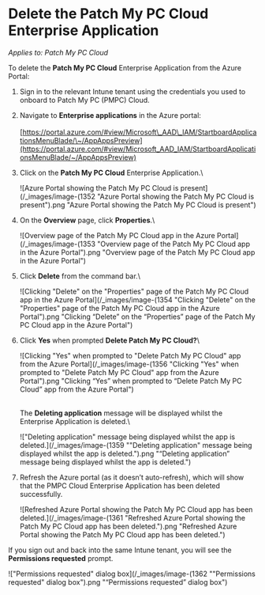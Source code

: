# Delete the Patch My PC Cloud Enterprise Application

_Applies to: Patch My PC Cloud_

To delete the **Patch My PC Cloud** Enterprise Application from the Azure Portal:

1. Sign in to the relevant Intune tenant using the credentials you used to onboard to Patch My PC (PMPC) Cloud.
2. Navigate to **Enterprise applications** in the Azure portal:\
   \
   [https://portal.azure.com/#view/Microsoft\_AAD\_IAM/StartboardApplicationsMenuBlade/\~/AppAppsPreview](https://portal.azure.com/#view/Microsoft_AAD_IAM/StartboardApplicationsMenuBlade/~/AppAppsPreview)
3.  Click on the **Patch My PC Cloud** Enterprise Application.\


    ![Azure Portal showing the Patch My PC Cloud is present](/_images/image-(1352 "Azure Portal showing the Patch My PC Cloud is present").png "Azure Portal showing the Patch My PC Cloud is present")


4.  On the **Overview** page, click **Properties**.\


    ![Overview page of the Patch My PC Cloud app in the Azure Portal](/_images/image-(1353 "Overview page of the Patch My PC Cloud app in the Azure Portal").png "Overview page of the Patch My PC Cloud app in the Azure Portal")


5.  Click **Delete** from the command bar.\


    ![Clicking "Delete" on the "Properties" page of the Patch My PC Cloud app in the Azure Portal](/_images/image-(1354 "Clicking \"Delete\" on the \"Properties\" page of the Patch My PC Cloud app in the Azure Portal").png "Clicking “Delete” on the “Properties” page of the Patch My PC Cloud app in the Azure Portal")


6.  Click **Yes** when prompted **Delete Patch My PC Cloud?**\


    ![Clicking "Yes" when prompted to "Delete Patch My PC Cloud" app from the Azure Portal](/_images/image-(1356 "Clicking \"Yes\" when prompted to \"Delete Patch My PC Cloud\" app from the Azure Portal").png "Clicking “Yes” when prompted to “Delete Patch My PC Cloud” app from the Azure Portal")

    \
    The **Deleting application** message will be displayed whilst the Enterprise Application is deleted.\


    !["Deleting application" message being displayed whilst the app is deleted.](/_images/image-(1359 "\"Deleting application\" message being displayed whilst the app is deleted.").png "“Deleting application” message being displayed whilst the app is deleted.")


7.  Refresh the Azure portal (as it doesn’t auto-refresh), which will show that the PMPC Cloud Enterprise Application has been deleted successfully.

    ![Refreshed Azure Portal showing the Patch My PC Cloud app has been deleted.](/_images/image-(1361 "Refreshed Azure Portal showing the Patch My PC Cloud app has been deleted.").png "Refreshed Azure Portal showing the Patch My PC Cloud app has been deleted.")



If you sign out and back into the same Intune tenant, you will see the **Permissions requested** prompt.

!["Permissions requested" dialog box](/_images/image-(1362 "\"Permissions requested\" dialog box").png "“Permissions requested” dialog box")